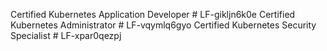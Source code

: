 Certified Kubernetes Application Developer # LF-gikljn6k0e
Certified Kubernetes Administrator # LF-vqymlq6gyo
Certified Kubernetes Security Specialist # LF-xpar0qezpj
